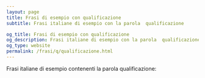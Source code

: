 ```yaml
---
layout: page
title: Frasi di esempio con qualificazione 
subtitle: Frasi italiane di esempio con la parola  qualificazione

og_title: Frasi di esempio con qualificazione 
og_description: Frasi italiane di esempio con la parola  qualificazione
og_type: website
permalink: /frasi/q/qualificazione.html
---
```


Frasi italiane di esempio contenenti la parola qualificazione:


